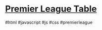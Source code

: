 # <a href="https://backcost.github.io/premier-league-table/">Premier League Table</a>

#html #javascript #js #css #premierleague
